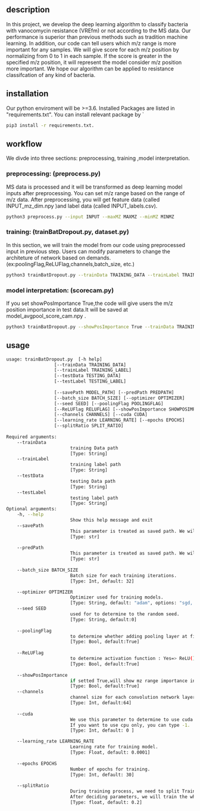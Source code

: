 ## description
In this project, we develop the deep learning algorithm to classify bacteria with vanocomycin resistance (VREfm) or not according to the MS data. Our performance is superior than previous methods such as tradition machine learning. In addition, our code can tell users which m/z range is more important for any samples. We will give score for each m/z position by normalizing from 0 to 1 in each sample. If the score is greater in the specified m/z position, it will represent the model consider m/z position more important. We hope our algorithm can be applied to resistance classifcation of any kind of bacteria.

## installation
Our python enviroment will be >=3.6. Installed Packages are listed in "requirements.txt". You can install relevant package by `
```bash 
pip3 install -r requirements.txt.
```
## workflow
We divde into three sections: preprocessing, training ,model interpretation.

### preprocessing: (preprocess.py)
MS data is processed and it will be transformed as deep learning model inputs after preprocessing. You can set m/z range based on the range of m/z data.
After preprocessing, you will get feature data (called INPUT_mz_dim.npy )and label data (called INPUT_labels.csv).
```bash
python3 preprocess.py --input INPUT --maxMZ MAXMZ --minMZ MINMZ
```


### training: (trainBatDropout.py, dataset.py)
In this section, we will train the model from our code using preprocessed input in previous step. Users can modify parameters to change the architeture of network based on demands. (ex:poolingFlag,ReLUFlag,channels,batch_size, etc.)

```bash
python3 trainBatDropout.py --trainData TRAINING_DATA --trainLabel TRAINING_LABEL --testData TESTING_DATA --testLabel TESTING_LABEL
```


### model interpretation: (scorecam.py)
If you set showPosImportance True,the code will give users the m/z position importance in test data.It will be saved at model_avgpool_score_cam.npy .

```bash
python3 trainBatDropout.py --showPosImportance True --trainData TRAINING_DATA --trainLabel TRAINING_LABEL --testData TESTING_DATA --testLabel TESTING_LABEL
```

## usage
```bash
usage: trainBatDropout.py  [-h help] 
                  [--trainData TRAINING_DATA] 
                  [--trainLabel TRAINING_LABEL]
                  [--testData TESTING_DATA] 
                  [--testLabel TESTING_LABEL]
                  
                  [--savePath MODEL_PATH] [--predPath PREDPATH] 
                  [--batch_size BATCH_SIZE] [--optimizer OPTIMIZER]
                  [--seed SEED] [--poolingFlag POOLINGFLAG]
                  [--ReLUFlag RELUFLAG] [--showPosImportance SHOWPOSIMPORTANCE]
                  [--channels CHANNELS] [--cuda CUDA]
                  [--learning_rate LEARNING_RATE] [--epochs EPOCHS]
                  [--splitRatio SPLIT_RATIO]
                  
Required arguments:
    --trainData
                        training Data path 
                        [Type: String]  
    --trainLabel
                        training label path 
                        [Type: String]
    --testData
                        testing Data path 
                        [Type: String]  
    --testLabel
                        testing label path 
                        [Type: String]  
Optional arguments:
    -h, --help            
                        Show this help message and exit
    --savePath 
                        This parameter is treated as saved path. We will save trained modules to this path after training.
                        [Type: str]                       
                        
    --predPath 
                        This parameter is treated as saved path. We will save trained modules to this path after training.
                        [Type: str]                                  
    
    --batch_size BATCH_SIZE
                        Batch size for each training iterations. 
                        [Type: Int, default: 32]                                                                    

    --optimizer OPTIMIZER
                        Optimizer used for training models. 
                        [Type: String, default: "adam", options: "sgd, adam, adagrad"]
    --seed SEED
                        used for to determine to the random seed. 
                        [Type: String, default:0]
    
    --poolingFlag
                        to determine whether adding pooling layer at first layer in model architecture or not
                        [Type: Bool, default:True]
                        
    --ReLUFlag
                        to determine activation function : Yes=> ReLU() , No=>Tanh()
                        [Type: Bool, default:True]
                        
    --showPosImportance 
                        if setted True,will show mz range importance in test datato 
                        [Type: Bool, default:True]
    --channels
                        channel size for each convolution network layer.
                        [Type: Int, default:64]
                        
    --cuda 
                        We use this parameter to determine to use cuda or not. If you want to use gpu, you can type in gpu index, e.g.: 0.
                        If you want to use cpu only, you can type -1.
                        [Type: Int, default: 0 ]  

    --learning_rate LEARNING_RATE         
                        Learning rate for training model. 
                        [Type: Float, default: 0.0001]   
                        
    --epochs EPOCHS
                        Number of epochs for training. 
                        [Type: Int, default: 30]
                        
    --splitRatio           
                        During training process, we need to split Training data into two training and validation parts by splitRatio to determine parameters.
                        After deciding parameters, we will train the whole training data again.
                        [Type: float, default: 0.2]
                        
